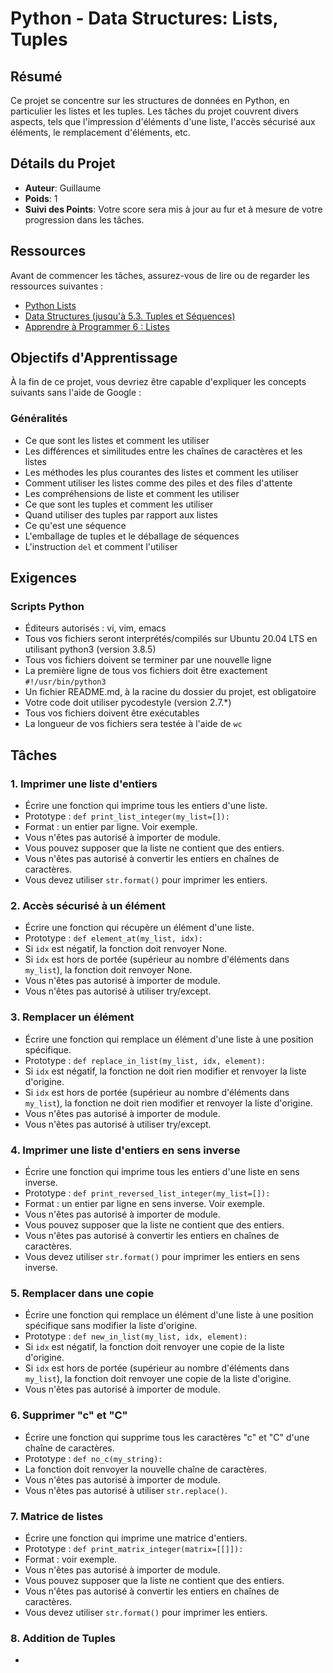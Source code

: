 # Python - Data Structures: Lists, Tuples

## Résumé

Ce projet se concentre sur les structures de données en Python, en particulier les listes et les tuples. Les tâches du projet couvrent divers aspects, tels que l'impression d'éléments d'une liste, l'accès sécurisé aux éléments, le remplacement d'éléments, etc.

## Détails du Projet

- **Auteur**: Guillaume
- **Poids**: 1
- **Suivi des Points**: Votre score sera mis à jour au fur et à mesure de votre progression dans les tâches.

## Ressources

Avant de commencer les tâches, assurez-vous de lire ou de regarder les ressources suivantes :

- [Python Lists](https://docs.python.org/3/tutorial/introduction.html#lists)
- [Data Structures (jusqu'à 5.3. Tuples et Séquences)](https://docs.python.org/3/tutorial/datastructures.html#tuples-and-sequences)
- [Apprendre à Programmer 6 : Listes](https://docs.python.org/3/tutorial/introduction.html#lists)

## Objectifs d'Apprentissage

À la fin de ce projet, vous devriez être capable d'expliquer les concepts suivants sans l'aide de Google :

### Généralités

- Ce que sont les listes et comment les utiliser
- Les différences et similitudes entre les chaînes de caractères et les listes
- Les méthodes les plus courantes des listes et comment les utiliser
- Comment utiliser les listes comme des piles et des files d'attente
- Les compréhensions de liste et comment les utiliser
- Ce que sont les tuples et comment les utiliser
- Quand utiliser des tuples par rapport aux listes
- Ce qu'est une séquence
- L'emballage de tuples et le déballage de séquences
- L'instruction `del` et comment l'utiliser

## Exigences

### Scripts Python

- Éditeurs autorisés : vi, vim, emacs
- Tous vos fichiers seront interprétés/compilés sur Ubuntu 20.04 LTS en utilisant python3 (version 3.8.5)
- Tous vos fichiers doivent se terminer par une nouvelle ligne
- La première ligne de tous vos fichiers doit être exactement `#!/usr/bin/python3`
- Un fichier README.md, à la racine du dossier du projet, est obligatoire
- Votre code doit utiliser pycodestyle (version 2.7.*)
- Tous vos fichiers doivent être exécutables
- La longueur de vos fichiers sera testée à l'aide de `wc`

## Tâches

### 1. Imprimer une liste d'entiers
   - Écrire une fonction qui imprime tous les entiers d'une liste.
   - Prototype : `def print_list_integer(my_list=[]):`
   - Format : un entier par ligne. Voir exemple.
   - Vous n'êtes pas autorisé à importer de module.
   - Vous pouvez supposer que la liste ne contient que des entiers.
   - Vous n'êtes pas autorisé à convertir les entiers en chaînes de caractères.
   - Vous devez utiliser `str.format()` pour imprimer les entiers.

### 2. Accès sécurisé à un élément
   - Écrire une fonction qui récupère un élément d'une liste.
   - Prototype : `def element_at(my_list, idx):`
   - Si `idx` est négatif, la fonction doit renvoyer None.
   - Si `idx` est hors de portée (supérieur au nombre d'éléments dans `my_list`), la fonction doit renvoyer None.
   - Vous n'êtes pas autorisé à importer de module.
   - Vous n'êtes pas autorisé à utiliser try/except.

### 3. Remplacer un élément
   - Écrire une fonction qui remplace un élément d'une liste à une position spécifique.
   - Prototype : `def replace_in_list(my_list, idx, element):`
   - Si `idx` est négatif, la fonction ne doit rien modifier et renvoyer la liste d'origine.
   - Si `idx` est hors de portée (supérieur au nombre d'éléments dans `my_list`), la fonction ne doit rien modifier et renvoyer la liste d'origine.
   - Vous n'êtes pas autorisé à importer de module.
   - Vous n'êtes pas autorisé à utiliser try/except.

### 4. Imprimer une liste d'entiers en sens inverse
   - Écrire une fonction qui imprime tous les entiers d'une liste en sens inverse.
   - Prototype : `def print_reversed_list_integer(my_list=[]):`
   - Format : un entier par ligne en sens inverse. Voir exemple.
   - Vous n'êtes pas autorisé à importer de module.
   - Vous pouvez supposer que la liste ne contient que des entiers.
   - Vous n'êtes pas autorisé à convertir les entiers en chaînes de caractères.
   - Vous devez utiliser `str.format()` pour imprimer les entiers en sens inverse.

### 5. Remplacer dans une copie
   - Écrire une fonction qui remplace un élément d'une liste à une position spécifique sans modifier la liste d'origine.
   - Prototype : `def new_in_list(my_list, idx, element):`
   - Si `idx` est négatif, la fonction doit renvoyer une copie de la liste d'origine.
   - Si `idx` est hors de portée (supérieur au nombre d'éléments dans `my_list`), la fonction doit renvoyer une copie de la liste d'origine.
   - Vous n'êtes pas autorisé à importer de module.

### 6. Supprimer "c" et "C"
   - Écrire une fonction qui supprime tous les caractères "c" et "C" d'une chaîne de caractères.
   - Prototype : `def no_c(my_string):`
   - La fonction doit renvoyer la nouvelle chaîne de caractères.
   - Vous n'êtes pas autorisé à importer de module.
   - Vous n'êtes pas autorisé à utiliser `str.replace()`.

### 7. Matrice de listes
   - Écrire une fonction qui imprime une matrice d'entiers.
   - Prototype : `def print_matrix_integer(matrix=[[]]):`
   - Format : voir exemple.
   - Vous n'êtes pas autorisé à importer de module.
   - Vous pouvez supposer que la liste ne contient que des entiers.
   - Vous n'êtes pas autorisé à convertir les entiers en chaînes de caractères.
   - Vous devez utiliser `str.format()` pour imprimer les entiers.

### 8. Addition de Tuples
   -
